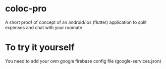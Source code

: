 # coloc-pro
A short proof of concept of an android/ios (flutter) application to split expenses and chat with your roomate

# To try it yourself
You need to add your own google firebase config file (google-services.json)
